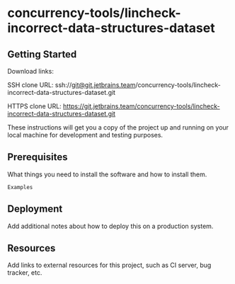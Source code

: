 # concurrency-tools/lincheck-incorrect-data-structures-dataset



## Getting Started

Download links:

SSH clone URL: ssh://git@git.jetbrains.team/concurrency-tools/lincheck-incorrect-data-structures-dataset.git

HTTPS clone URL: https://git.jetbrains.team/concurrency-tools/lincheck-incorrect-data-structures-dataset.git



These instructions will get you a copy of the project up and running on your local machine for development and testing purposes.

## Prerequisites

What things you need to install the software and how to install them.

```
Examples
```

## Deployment

Add additional notes about how to deploy this on a production system.

## Resources

Add links to external resources for this project, such as CI server, bug tracker, etc.
